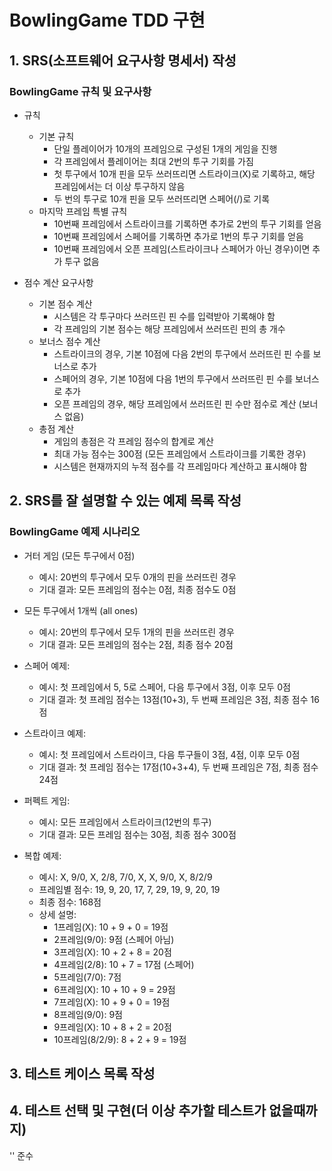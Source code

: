 # BowlingGame TDD 구현

## 1. **SRS(소프트웨어 요구사항 명세서) 작성**

### BowlingGame 규칙 및 요구사항

- 규칙
    - 기본 규칙
        - 단일 플레이어가 10개의 프레임으로 구성된 1개의 게임을 진행
        - 각 프레임에서 플레이어는 최대 2번의 투구 기회를 가짐
        - 첫 투구에서 10개 핀을 모두 쓰러뜨리면 스트라이크(X)로 기록하고, 해당 프레임에서는 더 이상 투구하지 않음
        - 두 번의 투구로 10개 핀을 모두 쓰러뜨리면 스페어(/)로 기록
    - 마지막 프레임 특별 규칙
        - 10번째 프레임에서 스트라이크를 기록하면 추가로 2번의 투구 기회를 얻음
        - 10번째 프레임에서 스페어를 기록하면 추가로 1번의 투구 기회를 얻음
        - 10번째 프레임에서 오픈 프레임(스트라이크나 스페어가 아닌 경우)이면 추가 투구 없음

- 점수 계산 요구사항
    - 기본 점수 계산
        - 시스템은 각 투구마다 쓰러뜨린 핀 수를 입력받아 기록해야 함
        - 각 프레임의 기본 점수는 해당 프레임에서 쓰러뜨린 핀의 총 개수
    - 보너스 점수 계산
        - 스트라이크의 경우, 기본 10점에 다음 2번의 투구에서 쓰러뜨린 핀 수를 보너스로 추가
        - 스페어의 경우, 기본 10점에 다음 1번의 투구에서 쓰러뜨린 핀 수를 보너스로 추가
        - 오픈 프레임의 경우, 해당 프레임에서 쓰러뜨린 핀 수만 점수로 계산 (보너스 없음)
    - 총점 계산
        - 게임의 총점은 각 프레임 점수의 합계로 계산
        - 최대 가능 점수는 300점 (모든 프레임에서 스트라이크를 기록한 경우)
        - 시스템은 현재까지의 누적 점수를 각 프레임마다 계산하고 표시해야 함

## 2. **SRS를 잘 설명할 수 있는 예제 목록 작성**

### BowlingGame 예제 시나리오

- 거터 게임 (모든 투구에서 0점)
    - 예시: 20번의 투구에서 모두 0개의 핀을 쓰러뜨린 경우
    - 기대 결과: 모든 프레임의 점수는 0점, 최종 점수도 0점

- 모든 투구에서 1개씩 (all ones)
    - 예시: 20번의 투구에서 모두 1개의 핀을 쓰러뜨린 경우
    - 기대 결과: 모든 프레임의 점수는 2점, 최종 점수 20점

- 스페어 예제:
    - 예시: 첫 프레임에서 5, 5로 스페어, 다음 투구에서 3점, 이후 모두 0점
    - 기대 결과: 첫 프레임 점수는 13점(10+3), 두 번째 프레임은 3점, 최종 점수 16점

- 스트라이크 예제:
    - 예시: 첫 프레임에서 스트라이크, 다음 투구들이 3점, 4점, 이후 모두 0점
    - 기대 결과: 첫 프레임 점수는 17점(10+3+4), 두 번째 프레임은 7점, 최종 점수 24점

- 퍼펙트 게임:
    - 예시: 모든 프레임에서 스트라이크(12번의 투구)
    - 기대 결과: 모든 프레임 점수는 30점, 최종 점수 300점

- 복합 예제:
    - 예시: X, 9/0, X, 2/8, 7/0, X, X, 9/0, X, 8/2/9
    - 프레임별 점수: 19, 9, 20, 17, 7, 29, 19, 9, 20, 19
    - 최종 점수: 168점
    - 상세 설명:
        - 1프레임(X): 10 + 9 + 0 = 19점
        - 2프레임(9/0): 9점 (스페어 아님)
        - 3프레임(X): 10 + 2 + 8 = 20점
        - 4프레임(2/8): 10 + 7 = 17점 (스페어)
        - 5프레임(7/0): 7점
        - 6프레임(X): 10 + 10 + 9 = 29점
        - 7프레임(X): 10 + 9 + 0 = 19점
        - 8프레임(9/0): 9점
        - 9프레임(X): 10 + 8 + 2 = 20점
        - 10프레임(8/2/9): 8 + 2 + 9 = 19점

## 3. **테스트 케이스 목록 작성**

## 4. **테스트 선택 및 구현(더 이상 추가할 테스트가 없을때까지)**

'<tackle-a-test>' 준수
